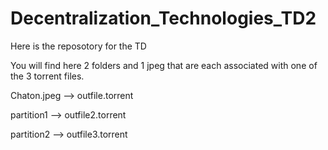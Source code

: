 # Decentralization_Technologies_TD2

Here is the reposotory for the TD

You will find here 2 folders and 1 jpeg that are each associated with one of the 3 torrent files.

Chaton.jpeg --> outfile.torrent

partition1 --> outfile2.torrent

partition2 --> outfile3.torrent
